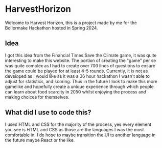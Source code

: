 # HarvestHorizon

Welcome to Harvest Horizon, this is a project made by me for the Boilermake Hackathon hosted in Spring 2024.

## Idea

I got this idea from the Financial Times Save the Climate game, it was quite interesting to make this website. The portion of creating the "game" per se was quite complex as I had to create over 700 lines of questions to ensure the game could be played for at least 4-5 rounds. Currently, it is not as developed as I would like as it was a 36 
hour hackathon I wasn't able to adjust for statistics, and scoring. Thus in the future I look to make this more gamelike and hopefully create a unique experience through which people can learn about food scarcity in 2050 whilst enjoying the process and making choices for themselves. 

## What did I use to code this?

I used HTML and CSS for the majority of the process, yes every element you see is HTML and CSS as those are the languages I was the most comfortable in. I do hope to maybe transition the UI to another language in the future maybe React or the like. 


